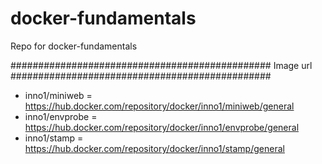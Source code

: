 # docker-fundamentals
Repo for docker-fundamentals

###############################################
Image url
###############################################
- inno1/miniweb = https://hub.docker.com/repository/docker/inno1/miniweb/general
- inno1/envprobe = https://hub.docker.com/repository/docker/inno1/envprobe/general
- inno1/stamp =  https://hub.docker.com/repository/docker/inno1/stamp/general

